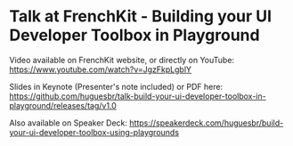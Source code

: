 # Talk at FrenchKit - Building your UI Developer Toolbox in Playground

Video available on FrenchKit website, or directly on YouTube: https://www.youtube.com/watch?v=JgzFkpLgblY

Slides in Keynote (Presenter's note included) or PDF here: https://github.com/huguesbr/talk-build-your-ui-developer-toolbox-in-playground/releases/tag/v1.0

Also available on Speaker Deck: https://speakerdeck.com/huguesbr/build-your-ui-developer-toolbox-using-playgrounds
